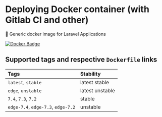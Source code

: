 # Deploying Docker container (with Gitlab CI and other)

🐳 Generic docker image for Laravel Applications

[![Docker Badge](https://img.shields.io/docker/pulls/helldar/laravel-gitlab-ci)](https://hub.docker.com/r/helldar/laravel-gitlab-ci/)

## Supported tags and respective `Dockerfile` links

| Tags | Stability |
|:---|:---|
| `latest`, `stable` | latest stable |
| `edge`, `unstable` | latest unstable |
| `7.4`, `7.3`, `7.2` | stable |
| `edge-7.4`, `edge-7.3`, `edge-7.2` | unstable |
